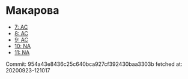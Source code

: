 # Макарова
- [7: AC](7.md)
- [8: AC](8.md)
- [9: AC](9.md)
- [10: NA](10.md)
- [11: NA](11.md)

Commit: 954a43e8436c25c640bca927cf392430baa3303b
 fetched at: 20200923-121017
